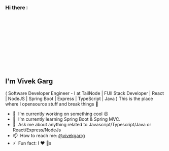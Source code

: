 ### Hi there <img src="https://media.giphy.com/media/hvRJCLFzcasrR4ia7z/giphy.gif" width="5%"></a>
## I'm Vivek Garg 
( Software Developer Engineer - I at TailNode | FUll Stack Developer | React | NodeJS | Spring Boot | Express | TypeScript | Java )
This is the place where I opensource stuff and break things :rofl:

- 🔭 &nbsp;I’m currently working on something cool :wink:
- 🌱 &nbsp;I’m currently learning Spring Boot & Spring MVC.
- 💬 &nbsp;Ask me about anything related to Javascript/Typescript/Java or React/Express/NodeJs
- 📫 &nbsp;How to reach me: [@vivekgarrg](https://www.linkedin.com/in/vivekgarrg/)
- ⚡ &nbsp;Fun fact: I :heart: :dog:s





